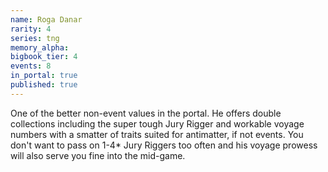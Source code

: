 ```yaml
---
name: Roga Danar
rarity: 4
series: tng
memory_alpha:
bigbook_tier: 4
events: 8
in_portal: true
published: true
---
```


One of the better non-event values in the portal. He offers double collections including the super tough Jury Rigger and workable voyage numbers with a smatter of traits suited for antimatter, if not events. You don't want to pass on 1-4* Jury Riggers too often and his voyage prowess will also serve you fine into the mid-game.
